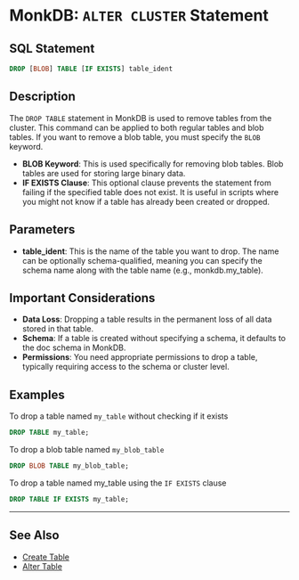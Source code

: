 # MonkDB: `ALTER CLUSTER` Statement

## SQL Statement

```sql
DROP [BLOB] TABLE [IF EXISTS] table_ident
```

## Description

The `DROP TABLE` statement in MonkDB is used to remove tables from the cluster. This command can be applied to both regular tables and blob tables. If you want to remove a blob table, you must specify the `BLOB` keyword.

- **BLOB Keyword**: This is used specifically for removing blob tables. Blob tables are used for storing large binary data.
- **IF EXISTS Clause**: This optional clause prevents the statement from failing if the specified table does not exist. It is useful in scripts where you might not know if a table has already been created or dropped.

## Parameters
- **table_ident**: This is the name of the table you want to drop. The name can be optionally schema-qualified, meaning you can specify the schema name along with the table name (e.g., monkdb.my_table).

## Important Considerations
- **Data Loss**: Dropping a table results in the permanent loss of all data stored in that table.
- **Schema**: If a table is created without specifying a schema, it defaults to the doc schema in MonkDB.
- **Permissions**: You need appropriate permissions to drop a table, typically requiring access to the schema or cluster level.

## Examples

To drop a table named `my_table` without checking if it exists

```sql
DROP TABLE my_table;
```

To drop a blob table named `my_blob_table`

```sql
DROP BLOB TABLE my_blob_table;
```

To drop a table named my_table using the `IF EXISTS` clause

```sql
DROP TABLE IF EXISTS my_table;
```

---

## See Also

- [Create Table](./35_CREATE_TABLE.md)
- [Alter Table](./17_ALTER_TABLE.md)



